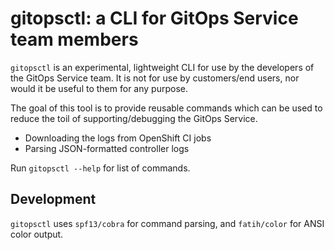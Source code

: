 
# gitopsctl: a CLI for GitOps Service team members

`gitopsctl` is an experimental, lightweight CLI for use by the developers of the 
GitOps Service team. It is not for use by customers/end users, nor would it be useful to them for any purpose.
	
The goal of this tool is to provide reusable commands which can be used to
reduce the toil of supporting/debugging the GitOps Service.
- Downloading the logs from OpenShift CI jobs
- Parsing JSON-formatted controller logs

Run `gitopsctl --help` for list of commands.


## Development

`gitopsctl` uses `spf13/cobra` for command parsing, and `fatih/color` for ANSI color output.